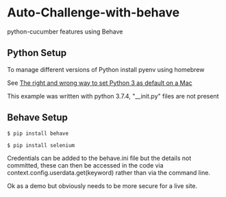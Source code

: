 # Auto-Challenge-with-behave

python-cucumber features using Behave

## Python Setup

To manage different versions of Python install pyenv using homebrew

See [The right and wrong way to set Python 3 as default on a Mac](https://opensource.com/article/19/5/python-3-default-mac)

This example was written with python 3.7.4, "__init.py" files are not present
## Behave Setup

`$ pip install behave`

`$ pip install selenium`

Credentials can be added to the behave.ini file but the details not committed, these can then be accessed in the code via 
context.config.userdata.get(keyword) rather than via the command line. 

Ok as a demo but obviously needs to be more secure for a live site.